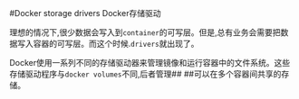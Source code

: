 #Docker storage drivers Docker存储驱动

理想的情况下,很少数据会写入到```container```的可写层。但是,总有业务会需要把数据写入容器的可写层。而这个时候.```drivers```就出现了。

Docker使用一系列不同的存储驱动器来管理镜像和运行容器中的文件系统。这些存储驱动程序与```docker volumes```不同,后者管理##  ##可以在多个容器间共享的存储。